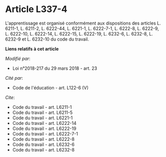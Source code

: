 # Article L337-4

L'apprentissage est organisé conformément aux dispositions des articles L. 6211-1, L. 6211-2, L. 6222-44, L. 6221-1, L.
6222-7-1, L. 6222-8, L. 6222-9, L. 6222-10, L. 6222-14, L. 6222-15, L. 6222-19, L. 6232-6, L. 6232-8, L. 6232-9 et L. 6232-10
du code du travail.

**Liens relatifs à cet article**

_Modifié par_:

  - Loi n°2018-217 du 29 mars 2018 - art. 23

_Cité par_:

  - Code de l'éducation - art. L122-6 (V)

_Cite_:

  - Code du travail - art. L6211-1
  - Code du travail - art. L6211-5
  - Code du travail - art. L6221-1
  - Code du travail - art. L6222-14
  - Code du travail - art. L6222-19
  - Code du travail - art. L6222-7-1
  - Code du travail - art. L6222-8
  - Code du travail - art. L6232-6
  - Code du travail - art. L6232-8
